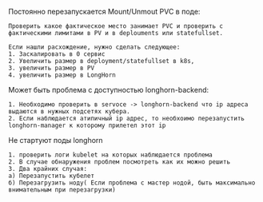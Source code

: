 ---
---
Постоянно перезапускается Mount/Unmout PVC в поде:

```
Проверить какое фактическое место занимает PVC и проверить с фактическими лимитами в PV и в deplouments или statefullset.

Если нашли расхождение, нужно сделать следующее:
1. Заскалировать в 0 сервис
2. Увеличить размер в deployment/statefullset в k8s,
3. увеличить размер в PV
4. увеличить размер в LongHorn
```

Может быть проблема с доступностью longhorn-backend:
```
1. Необходимо проверить в servoce -> longhorn-backend что ip адреса выдаются в нужных подсетях кубера.
2. Если наблюдается атипичный ip адрес, то необхоимо перезапустить longhorn-manager к которому прилетел этот ip
```

Не стартуют поды longhorn
```
1. проверить логи kubelet на которых наблюдается проблема
2. В случае обнаружения проблем посмотреть как их можно решить
3. Два крайних случая:
а) Перезапустить кубелет
б) Перезагрузить ноду( Если проблема с мастер нодой, быть максимально внимательным при перезагрузки)
```
